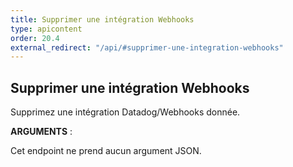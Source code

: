 ```yaml
---
title: Supprimer une intégration Webhooks
type: apicontent
order: 20.4
external_redirect: "/api/#supprimer-une-integration-webhooks"
---
```


## Supprimer une intégration Webhooks

Supprimez une intégration Datadog/Webhooks donnée.

**ARGUMENTS** :

Cet endpoint ne prend aucun argument JSON.
